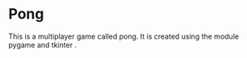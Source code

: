 # Pong
This is a multiplayer game called pong. It is created using the module pygame and tkinter .  

